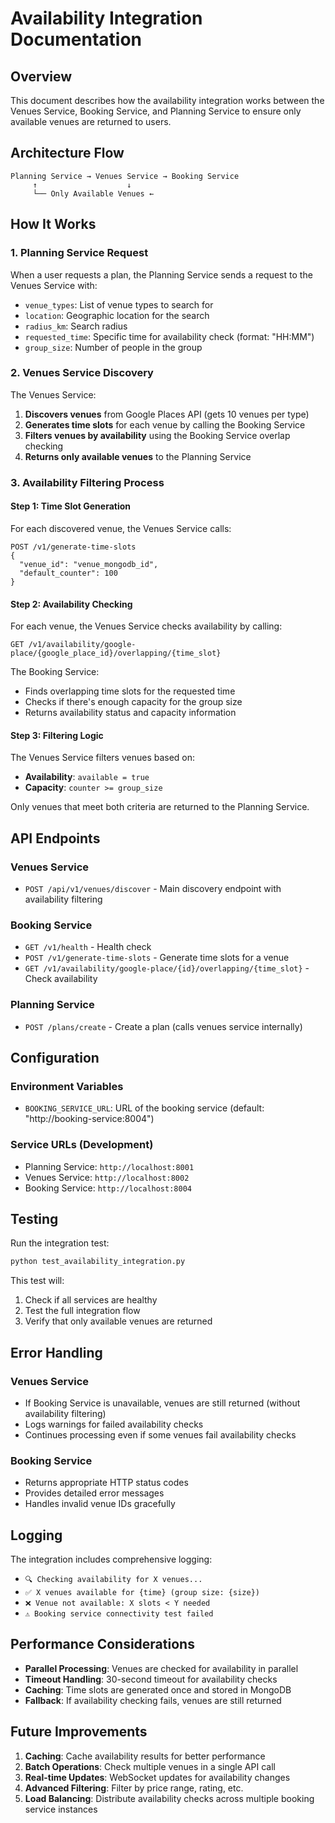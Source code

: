 # Availability Integration Documentation

## Overview

This document describes how the availability integration works between the Venues Service, Booking Service, and Planning Service to ensure only available venues are returned to users.

## Architecture Flow

```
Planning Service → Venues Service → Booking Service
     ↑                    ↓
     └── Only Available Venues ←
```

## How It Works

### 1. Planning Service Request
When a user requests a plan, the Planning Service sends a request to the Venues Service with:
- `venue_types`: List of venue types to search for
- `location`: Geographic location for the search
- `radius_km`: Search radius
- `requested_time`: Specific time for availability check (format: "HH:MM")
- `group_size`: Number of people in the group

### 2. Venues Service Discovery
The Venues Service:
1. **Discovers venues** from Google Places API (gets 10 venues per type)
2. **Generates time slots** for each venue by calling the Booking Service
3. **Filters venues by availability** using the Booking Service overlap checking
4. **Returns only available venues** to the Planning Service

### 3. Availability Filtering Process

#### Step 1: Time Slot Generation
For each discovered venue, the Venues Service calls:
```
POST /v1/generate-time-slots
{
  "venue_id": "venue_mongodb_id",
  "default_counter": 100
}
```

#### Step 2: Availability Checking
For each venue, the Venues Service checks availability by calling:
```
GET /v1/availability/google-place/{google_place_id}/overlapping/{time_slot}
```

The Booking Service:
- Finds overlapping time slots for the requested time
- Checks if there's enough capacity for the group size
- Returns availability status and capacity information

#### Step 3: Filtering Logic
The Venues Service filters venues based on:
- **Availability**: `available = true`
- **Capacity**: `counter >= group_size`

Only venues that meet both criteria are returned to the Planning Service.

## API Endpoints

### Venues Service
- `POST /api/v1/venues/discover` - Main discovery endpoint with availability filtering

### Booking Service
- `GET /v1/health` - Health check
- `POST /v1/generate-time-slots` - Generate time slots for a venue
- `GET /v1/availability/google-place/{id}/overlapping/{time_slot}` - Check availability

### Planning Service
- `POST /plans/create` - Create a plan (calls venues service internally)

## Configuration

### Environment Variables
- `BOOKING_SERVICE_URL`: URL of the booking service (default: "http://booking-service:8004")

### Service URLs (Development)
- Planning Service: `http://localhost:8001`
- Venues Service: `http://localhost:8002`
- Booking Service: `http://localhost:8004`

## Testing

Run the integration test:
```bash
python test_availability_integration.py
```

This test will:
1. Check if all services are healthy
2. Test the full integration flow
3. Verify that only available venues are returned

## Error Handling

### Venues Service
- If Booking Service is unavailable, venues are still returned (without availability filtering)
- Logs warnings for failed availability checks
- Continues processing even if some venues fail availability checks

### Booking Service
- Returns appropriate HTTP status codes
- Provides detailed error messages
- Handles invalid venue IDs gracefully

## Logging

The integration includes comprehensive logging:
- `🔍 Checking availability for X venues...`
- `✅ X venues available for {time} (group size: {size})`
- `❌ Venue not available: X slots < Y needed`
- `⚠️ Booking service connectivity test failed`

## Performance Considerations

- **Parallel Processing**: Venues are checked for availability in parallel
- **Timeout Handling**: 30-second timeout for availability checks
- **Caching**: Time slots are generated once and stored in MongoDB
- **Fallback**: If availability checking fails, venues are still returned

## Future Improvements

1. **Caching**: Cache availability results for better performance
2. **Batch Operations**: Check multiple venues in a single API call
3. **Real-time Updates**: WebSocket updates for availability changes
4. **Advanced Filtering**: Filter by price range, rating, etc.
5. **Load Balancing**: Distribute availability checks across multiple booking service instances
